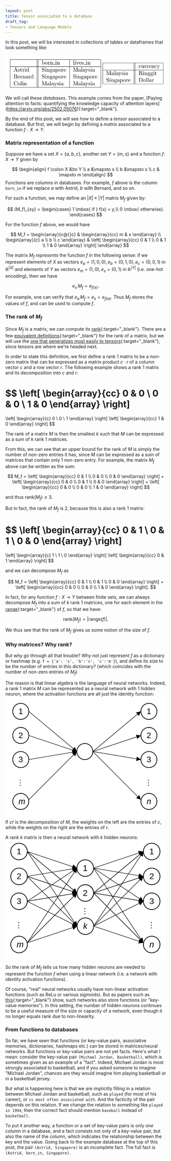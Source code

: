 ```yaml
---
layout: post
title: Tensor associated to a database
draft_tag: 
- Tensors and Language Models
---
```

In this post, we will be interested in collections of tables or dataframes that look something like:

![Example of a database](/images/database_example.png "Example of a database")

We will call these *databases*. 
This example comes from the paper, [Paying attention to facts: quantifying the knowledge capacity of attention layers]
(https://arxiv.org/abs/2502.05076){:target="_blank"}.

By the end of this post, we will see how to define a *tensor* associated to a database.
But first, we will begin by defining a *matrix* associated to a function $f: X \to Y$.

<!--more-->

### Matrix representation of a function
Suppose we have a set $X = \{a,b,c\}$, another set $Y = \{m,s\}$ and a function $f \colon X \to Y$ given by

$$
\begin{align}
  f \colon X &\to Y \\
  a &\mapsto s \\
  b &\mapsto s \\
  c & \mapsto m
\end{align}
$$
Functions are columns in databases. For example, $f$ above is the column ```born_in``` if we replace $a$ with Astrid,  $b$ with Bernard, and so on.

For such a function, we may define an $|X| \times |Y|$ matrix $M_f$ given by:

$$
  (M_f)_{xy} =
		\begin{cases}
			1 \mbox{ if } f(x) = y,\\
			0 \mbox{ otherwise}.
		\end{cases}
$$

For the function $f$ above, we would have

$$
		M_f = 
		\begin{array}{c@{}c}
			&
			\begin{array}{cc}
				m & s
			\end{array}
		\\
			\begin{array}{c}
				a \\ b \\ c
			\end{array}
			&
			\left[
				\begin{array}{cc}
					0 & 1 
					\\ 
					0 & 1 
          \\
          1 & 0
				\end{array} 
			\right]
		\end{array}
$$

The matrix $M_f$ *represents* the function $f$ in the following sense: if we represent elements of $X$ as vectors $e_a = (1,0,0),\, e_b = (0,1,0),\, e_c=(0,0,1)$ in $\mathbb{R}^{|X|}$ and elements of $Y$ as vectors $e_m = (1,0),\, e_s = (0,1)$ in $\mathbb{R}^{|Y|}$ (i.e. one-hot encoding), then we have

$$
  e_x \, M_f = e_{f(x)}.
$$

For example, one can verify that $e_a\, M_f = e_s = e_{f(a)}$. 
Thus $M_f$ stores the values of $f$, and can be used to compute $f$.

### The rank of $M_f$
Since $M_f$ is a matrix, we can compute its [rank](https://en.wikipedia.org/wiki/Rank_(linear_algebra)){:target="_blank"}.
There are a few [equivalent definitions](https://en.wikipedia.org/wiki/Rank_(linear_algebra)#Alternative_definitions){:target="_blank"} for the rank of a matrix, but we will use the [one that generalizes most easily to tensors](https://en.wikipedia.org/wiki/Rank_(linear_algebra)#Tensor_rank_%E2%80%93_minimum_number_of_simple_tensors){:target="_blank"}, since tensors are where we're headed next.

In order to state this definition, we first define a rank 1 matrix to be a non-zero matrix that can be expressed as a matrix product $c \cdot r$ of a column vector $c$ and a row vector $r$. The following example shows a rank 1 matrix and its decomposition into $c$ and $r$:

$$ 
\left[
  \begin{array}{cc}
    0 & 0 
    \\ 
    0 & 0 
    \\
    1 & 0
  \end{array} 
\right]
= 
\left[ \begin{array}{c} 0 \\ 0 \\ 1 \end{array} \right] 
\left[ \begin{array}{cc} 1 & 0 \end{array} \right]
$$

The rank of a matrix $M$ is then the smallest $k$ such that $M$ can be expressed as a sum of $k$ rank 1 matrices.

From this, we can see that an upper bound for the rank of $M$ is simply the number of non-zero entries it has, since $M$ can be expressed as a sum of matrices that contain only 1 non-zero entry.  For example, the matrix $M_f$ above can be written as the sum:

$$
M_f = 
\left[
  \begin{array}{cc}
    0 & 1 
    \\ 
    0 & 0 
    \\
    0 & 0
  \end{array} 
\right]
+
\left[
  \begin{array}{cc}
    0 & 0 
    \\ 
    0 & 1 
    \\
    0 & 0
  \end{array} 
\right]
+
\left[
  \begin{array}{cc}
    0 & 0 
    \\ 
    0 & 0 
    \\
    1 & 0
  \end{array} 
\right]
$$

and thus $\mathrm{rank}(M_f) \leq 3$. 

But in fact, the rank of $M_f$ is 2, because this is also a rank 1 matrix:

$$ 
\left[
  \begin{array}{cc}
    0 & 1 
    \\ 
    0 & 1 
    \\
    0 & 0
  \end{array} 
\right]
= 
\left[ \begin{array}{c} 1 \\ 1 \\ 0 \end{array} \right] 
\left[ \begin{array}{cc} 0 & 1 \end{array} \right]
$$

and we can decompose $M_f$ as

$$
M_f = 
\left[
  \begin{array}{cc}
    0 & 1 
    \\ 
    0 & 1 
    \\
    0 & 0
  \end{array} 
\right]
+
\left[
  \begin{array}{cc}
    0 & 0 
    \\ 
    0 & 0 
    \\
    1 & 0
  \end{array} 
\right].
$$

In fact, for any function $f : X \to Y$ between finite sets, we can always decompose $M_f$ into a sum of $k$ rank 1 matrices, one for each element in the [range](https://en.wikipedia.org/wiki/Range_of_a_function){:target="_blank"} of $f$, so that we have:

$$
\mathrm{rank}(M_f) = |\mathrm{range}(f)|.
$$

We thus see that the rank of $M_f$ gives us some notion of the size of $f$.

### Why matrices? Why rank?
But why go through all that trouble? Why not just represent $f$ as a dictionary or hashmap (e.g. ```f = {'a': 's', 'b':'s', 'c':'m'}```), and define its size to be the number of entries in this dictionary? (which coincides with the number of non-zero entries of $M_f$)

The reason is that linear algebra is the language of neural networks. Indeed, a rank 1 matrix $M$ can be represented as a neural network with 1 hidden neuron, where the activation functions are all just the identity function:
![Rank 1 matrix as a neural network](/images/rank_1_matrix.png "Rank 1 matrix")
If $c \dot r$ is the decomposition of $M$, the weights on the left are the entries of $c$, while the weights on the right are the entries of $r$.

A rank $k$ matrix is then a neural network with $k$ hidden neurons:
![Rank k matrix as a neural network](/images/rank_k_matrix.png "Rank k matrix")

So the rank of $M_f$ tells us how many hidden neurons are needed to represent the function $f$ when using a linear network (i.e. a network with identity activation functions).

Of course, "real" neural networks usually have non-linear activation functions (such as ReLu or various sigmoids). But as papers such as [this](https://arxiv.org/abs/2012.14913){:target="_blank"} show, such networks also store functions (or "key-value memories").
In this setting, the number of hidden neurons continues to be a useful measure of the size or capacity of a network, even though it no longer equals rank due to non-linearity.

### From functions to databases
So far, we have seen that functions (or key-value pairs, associative memories, dictionaries, hashmaps etc.) can be stored in matrices/neural networks. But functions or key-value pairs are not yet facts. Here's what I mean: consider the key-value pair ```(Michael Jordan, Basketball)```, which is sometimes given as an example of a "fact". Indeed, Michael Jordan is most strongly associated to basketball, and if you asked someone to imagine "Michael Jordan", chances are they would imagine him playing basketball or in a basketball jersey. 

But what is happening here is that we are implicitly filling in a relation between Michael Jordan and basketball, such as ```played``` (for most of his career), or ```is most often associated with```. And the facticity of the pair depends on this relation. If we change the relation to something like ```played in 1994```, then the correct fact should mention ```baseball``` instead of ```basketball```.

To put it another way, a function or a set of key-value pairs is only *one* column in a database, and a fact consists not only of a key-value pair, but also the name of the column, which indicates the relationship between the key and the value. Going back to the example database at the top of this post, the pair ```(Astrid, Singapore)``` is an incomplete fact. The full fact is ```(Astrid, born_in, Singapore)```. 



